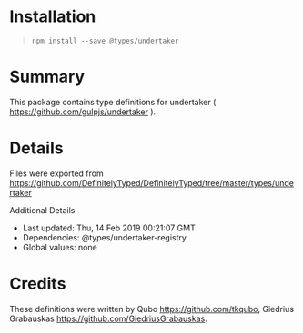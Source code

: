 # Installation
> `npm install --save @types/undertaker`

# Summary
This package contains type definitions for undertaker ( https://github.com/gulpjs/undertaker ).

# Details
Files were exported from https://github.com/DefinitelyTyped/DefinitelyTyped/tree/master/types/undertaker

Additional Details
 * Last updated: Thu, 14 Feb 2019 00:21:07 GMT
 * Dependencies: @types/undertaker-registry
 * Global values: none

# Credits
These definitions were written by Qubo <https://github.com/tkqubo>, Giedrius Grabauskas <https://github.com/GiedriusGrabauskas>.
